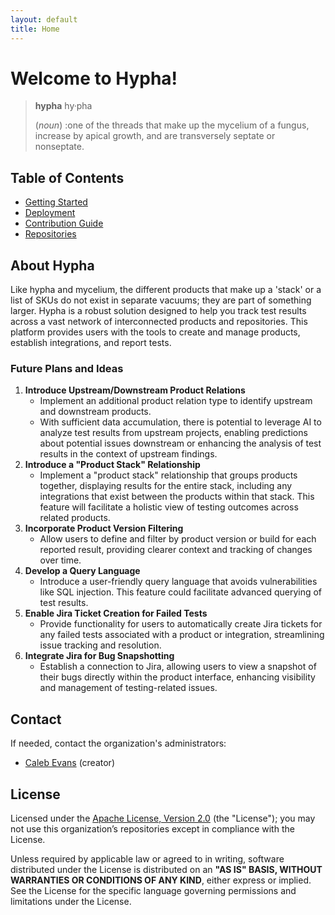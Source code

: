 ```yaml
---
layout: default
title: Home
---
```

# Welcome to Hypha!

> **hypha**  hy·​pha
>
>(*noun*)
> :one of the threads that make up the mycelium of a fungus, increase by apical growth, and are transversely septate or nonseptate.

## Table of Contents

- [Getting Started](general/getting-started.html)
- [Deployment](general/deployment.html)
- [Contribution Guide](contribution/contribution-guide.html)
- [Repositories](repos/repos.html)

## About Hypha

Like hypha and mycelium, the different products that make up a 'stack' or a list of SKUs do not exist in separate vacuums; they are part of something larger. Hypha is a robust solution designed to help you track test results across a vast network of interconnected products and repositories. This platform provides users with the tools to create and manage products, establish integrations, and report tests.

### Future Plans and Ideas

1. **Introduce Upstream/Downstream Product Relations**
    - Implement an additional product relation type to identify upstream and downstream products. 
    - With sufficient data accumulation, there is potential to leverage AI to analyze test results from upstream projects, enabling predictions about potential issues downstream or enhancing the analysis of test results in the context of upstream findings.
2. **Introduce a "Product Stack" Relationship**
    - Implement a "product stack" relationship that groups products together, displaying results for the entire stack, including any integrations that exist between the products within that stack. This feature will facilitate a holistic view of testing outcomes across related products.
3. **Incorporate Product Version Filtering**
    - Allow users to define and filter by product version or build for each reported result, providing clearer context and tracking of changes over time.
4. **Develop a Query Language**
    - Introduce a user-friendly query language that avoids vulnerabilities like SQL injection. This feature could facilitate advanced querying of test results.
5. **Enable Jira Ticket Creation for Failed Tests**
    - Provide functionality for users to automatically create Jira tickets for any failed tests associated with a product or integration, streamlining issue tracking and resolution.
6. **Integrate Jira for Bug Snapshotting**
    - Establish a connection to Jira, allowing users to view a snapshot of their bugs directly within the product interface, enhancing visibility and management of testing-related issues.

## Contact

If needed, contact the organization's administrators:

- [Caleb Evans](https://github.com/calebevans) (creator)

## License

Licensed under the [Apache License, Version 2.0](http://www.apache.org/licenses/LICENSE-2.0) (the "License"); you may not use this organization’s repositories except in compliance with the License.

Unless required by applicable law or agreed to in writing, software distributed under the License is distributed on an **"AS IS" BASIS, WITHOUT WARRANTIES OR CONDITIONS OF ANY KIND**, either express or implied. See the License for the specific language governing permissions and limitations under the License.

